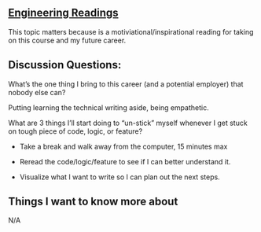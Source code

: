 ## [Engineering Readings](https://github.com/snur206/reading-notes/blob/main/401/Engineering%20Readings.md)

This topic matters because is a motiviational/inspirational reading for taking on this course and my future career.

## Discussion Questions: 

What’s the one thing I bring to this career (and a potential employer) that nobody else can?

Putting learning the technical writing aside, being empathetic.

What are 3 things I’ll start doing to “un-stick” myself whenever I get stuck on tough piece of code, logic, or feature?

- Take a break and walk away from the computer, 15 minutes max

- Reread the code/logic/feature to see if I can better understand it.

- Visualize what I want to write so I can plan out the next steps.

## Things I want to know more about

N/A
